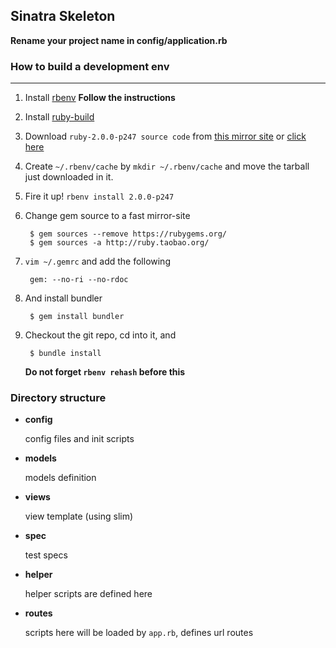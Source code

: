 ## Sinatra Skeleton

**Rename your project name in config/application.rb**

### How to build a development env
----------------

1. Install [rbenv](https://github.com/sstephenson/rbenv) **Follow the instructions**
2. Install [ruby-build](https://github.com/sstephenson/ruby-build)
3. Download `ruby-2.0.0-p247 source code` from [this mirror site](ruby.taobao.com) or [click here](http://ruby.taobao.org/mirrors/ruby/2.0/ruby-2.0.0-p247.tar.gz)
4. Create `~/.rbenv/cache` by `mkdir ~/.rbenv/cache` and move the tarball just downloaded in it.
5. Fire it up! `rbenv install 2.0.0-p247`
6. Change gem source to a fast mirror-site

		$ gem sources --remove https://rubygems.org/
		$ gem sources -a http://ruby.taobao.org/

8. `vim ~/.gemrc` and add the following

		gem: --no-ri --no-rdoc

7. And install bundler

		$ gem install bundler

8. Checkout the git repo, cd into it, and

		$ bundle install
	**Do not forget `rbenv rehash` before this**


### Directory structure

* **config**

	config files and init scripts
* **models**

	models definition
* **views** 

	view template (using slim)
* **spec**  

	test specs
* **helper**

	helper scripts are defined here
* **routes**

	scripts here will be loaded by `app.rb`, defines url routes
